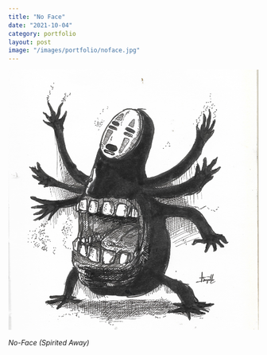 ```yaml
---
title: "No Face"
date: "2021-10-04"
category: portfolio
layout: post
image: "/images/portfolio/noface.jpg"
---
```


<p align="center">
<span class="image fit"><img src='/images/portfolio/noface.jpg' alt="noface"/></span>
</p>

*No-Face (Spirited Away)*
